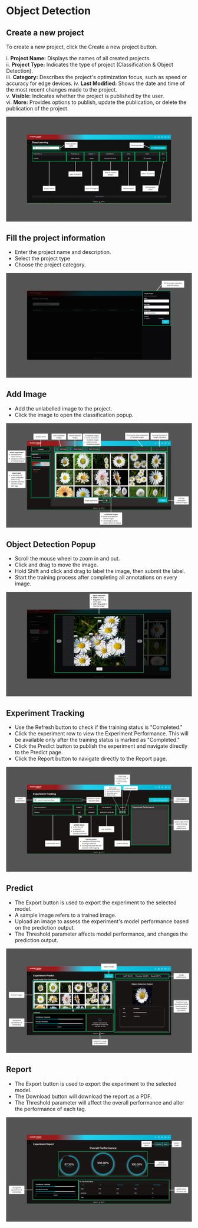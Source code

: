 # **Object Detection**

## Create a new project

To create a new project, click the Create a new project button.

i. **Project Name:** Displays the names of all created projects. <br>
ii. **Project Type:** Indicates the type of project (Classification & Object Detection).<br>
iii. **Category:** Describes the project's optimization focus, such as speed or accuracy for edge devices.
iv. **Last Modified:** Shows the date and time of the most recent changes made to the project.<br>
v. **Visible:** Indicates whether the project is published by the user.<br>
vi. **More:** Provides options to publish, update the publication, or delete the publication of the project.<br>

![logo](_media/deeplearning/object%20detection/docs/1.png)

## Fill the project information

- Enter the project name and description.
- Select the project type
- Choose the project category.

![logo](_media/deeplearning/object%20detection/docs/2.png)

## Add Image

- Add the unlabelled image to the project.
- Click the image to open the classification popup.

![logo](_media/deeplearning/object%20detection/docs/3.png)

## Object Detection Popup

- Scroll the mouse wheel to zoom in and out.
- Click and drag to move the image.
- Hold Shift and click and drag to label the image, then submit the label.
- Start the training process after completing all annotations on every image.

![logo](_media/deeplearning/object%20detection/docs/4.png)

## Experiment Tracking

- Use the Refresh button to check if the training status is "Completed."
- Click the experiment row to view the Experiment Performance. This will be available only after the training status is marked as "Completed."
- Click the Predict button to publish the experiment and navigate directly to the Predict page.
- Click the Report button to navigate directly to the Report page.

![logo](_media/deeplearning/object%20detection/docs/5.png)

## Predict

- The Export button is used to export the experiment to the selected model.
- A sample image refers to a trained image.
- Upload an image to assess the experiment's model performance based on the prediction output.
- The Threshold parameter affects model performance, and changes the prediction output.

![logo](_media/deeplearning/object%20detection/docs/6.png)

## Report

- The Export button is used to export the experiment to the selected model.
- The Download button will download the report as a PDF.
- The Threshold parameter will affect the overall performance and alter the performance of each tag.

![logo](_media/deeplearning/object%20detection/docs/7.png)
